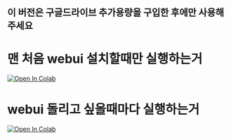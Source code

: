 ## 이 버전은 구글드라이브 추가용량을 구입한 후에만 사용해주세요

# 맨 처음 webui 설치할때만 실행하는거

[![Open In Colab](https://colab.research.google.com/assets/colab-badge.svg)](https://colab.research.google.com/github/yangcurve/free-sdw/blob/main/install.ipynb)

# webui 돌리고 싶을때마다 실행하는거

[![Open In Colab](https://colab.research.google.com/assets/colab-badge.svg)](https://colab.research.google.com/github/yangcurve/free-sdw/blob/main/run.ipynb)
